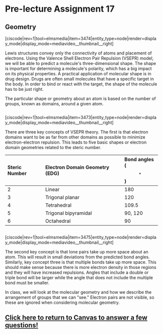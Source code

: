 <div style="float:right;margin:auto"><ebook-button title="VSEPR" link="https://genchem.science.psu.edu/08-1-vsepr"></ebook-button></div>


# Pre-lecture Assignment 17

## Geometry


[ciscode|rev=1|tool=elmsmedia|item=3474|entity_type=node|render=display_mode|display_mode=mediavideo__thumbnail__right]

Lewis structures convey only the connectivity of atoms and placement of electrons.  Using the Valence Shell Electron Pair Repulsion (VSEPR) model, we will be able to predict a molecule's three-dimensional shape.  The shape is important for determining a molecule's polarity, which has a big impact on its physical properties.  A practical application of molecular shape is in drug design.  Drugs are often small molecules that have a specific target in the body.  In order to bind or react with the target, the shape of the molecule has to be just right. 

The particular shape or geometry about an atom is based on the number of groups, known as domains, around a given atom.  

<div class="spacer" style="display:block;overflow:hidden;width:100%;"></div>

[ciscode|rev=1|tool=elmsmedia|item=3473|entity_type=node|render=display_mode|display_mode=mediavideo__thumbnail__right]

There are three key concepts of VSEPR theory.  The first is that electron domains want to be as far from other domains as possible to minimize electron-electron repulsion.  This leads to five basic shapes or electron domain geometries related to the steric number.

| Steric Number | Electron Domain Geometry (EDG) | Bond angles ($$^{\circ}$$) |
| :--- | :--- | :--- |
| 2 | Linear | 180 |
| 3 | Trigonal planar | 120 |
| 4 | Tetrahedral | 109.5 |
| 5 | Trigonal bipyramidal | 90, 120 |
| 6 | Octahedral | 90 |



<div class="spacer" style="display:block;overflow:hidden;width:100%;"></div>

[ciscode|rev=1|tool=elmsmedia|item=3475|entity_type=node|render=display_mode|display_mode=mediavideo__thumbnail__right]

The second key concept is that lone pairs take up more space about an atom.  This will result in small deviations from the predicted bond angles.  Similarly, key concept three is that multiple bonds take up more space.  This should make sense because there is more electron density in those regions and they will have increased repulsions.  Angles that include a double or triple bond will be larger while the angle that does not include the multiple bond must be smaller.

In class, we will look at the molecular geometry and how we describe the arrangement of groups that we can "see."  Electron pairs are not visible, so these are ignored when considering molecular geometry.


## [Click here to return to Canvas to answer a few questions!](https://psu.instructure.com/courses/1881362/quizzes/3327725)





